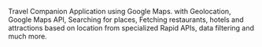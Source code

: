 Travel Companion Application using Google Maps. with Geolocation, Google Maps API, Searching for places, Fetching restaurants, hotels and attractions based on location from specialized Rapid APIs, data filtering and much more.
